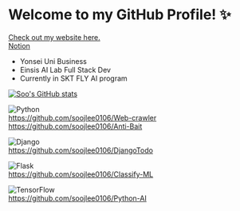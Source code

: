 # Welcome to my GitHub Profile! ✨

[Check out my website here.](https://soo-portfolio.vercel.app/)  
[Notion](https://www.notion.so/1a7ac72b4d9c41f9ab5c832f94abcf55)

- Yonsei Uni Business
- Einsis AI Lab Full Stack Dev
- Currently in SKT FLY AI program

[![Soo's GitHub stats](https://github-readme-stats.vercel.app/api?username=soojlee0106)](https://github.com/soojlee0106/github-readme-stats)

![Python](https://img.shields.io/badge/python-3670A0?style=for-the-badge&logo=python&logoColor=ffdd54)  
https://github.com/soojlee0106/Web-crawler  
https://github.com/soojlee0106/Anti-Bait  

![Django](https://img.shields.io/badge/django-%23092E20.svg?style=for-the-badge&logo=django&logoColor=white)  
https://github.com/soojlee0106/DjangoTodo  

![Flask](https://img.shields.io/badge/flask-%23000.svg?style=for-the-badge&logo=flask&logoColor=white)  
https://github.com/soojlee0106/Classify-ML  

![TensorFlow](https://img.shields.io/badge/TensorFlow-%23FF6F00.svg?style=for-the-badge&logo=TensorFlow&logoColor=white)  
https://github.com/soojlee0106/Python-AI  
